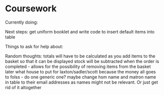 # Coursework



Currently doing:



Next steps:
get uniform booklet and write code to insert default items into table


Things to ask for help about:


Random thoughts:
totals will have to be calculated as you add items to the basket so that it can be displayed
stock will be subtracted when the order is completed - allows for the possibility of removing items from the basket later
what house to put for laxton/sadler/scott because the money all goes to folss - do one generic one?
maybe change hsm name and matron name in table to their email addresses as names might not be relevant. Or just get rid of it altogether

